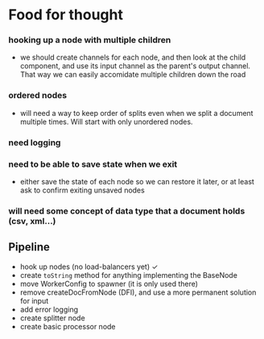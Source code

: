 # Food for thought

### hooking up a node with multiple children

* we should create channels for each node, and then look at the child component, and use its input channel as the parent's output channel. That way we can easily accomidate multiple children down the road

### ordered nodes

* will need a way to keep order of splits even when we split a document multiple times. Will start with only unordered nodes.

### need logging

### need to be able to save state when we exit

* either save the state of each node so we can restore it later, or at least ask to confirm exiting unsaved nodes

### will need some concept of data type that a document holds (csv, xml...)



## Pipeline

* hook up nodes (no load-balancers yet) ✓
* create `toString` method for anything implementing the BaseNode
* move WorkerConfig to spawner (it is only used there)
* remove createDocFromNode (DFI), and use a more permanent solution for input
* add error logging
* create splitter node
* create basic processor node
